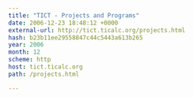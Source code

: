 ```yaml
---
title: "TICT - Projects and Programs"
date: 2006-12-23 18:48:12 +0000
external-url: http://tict.ticalc.org/projects.html
hash: b23b11ee29558847c44c5443a613b265
year: 2006
month: 12
scheme: http
host: tict.ticalc.org
path: /projects.html

---
```



